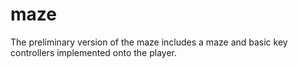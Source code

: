 # maze

The preliminary version of the maze includes a maze and basic key controllers implemented onto the player.

